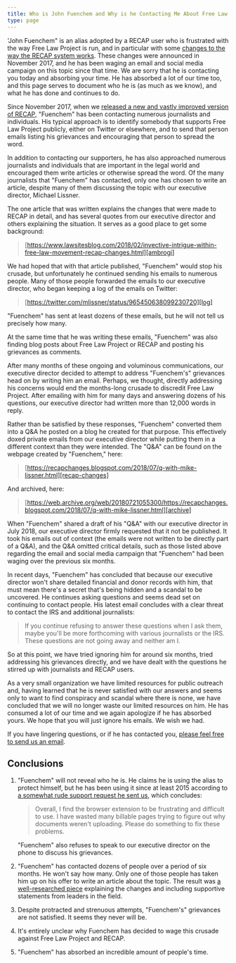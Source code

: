 ```yaml
---
title: Who is John Fuenchem and Why is he Contacting Me About Free Law Project and/or RECAP?
type: page
---
```


'John Fuenchem" is an alias adopted by a RECAP user who is frustrated with the way Free Law Project is run, and in particular with some [changes to the way the RECAP system works][changes]. These changes were announced in November 2017, and he has been waging an email and social media campaign on this topic since that time. We are sorry that he is contacting you today and absorbing your time. He has absorbed a lot of our time too, and this page serves to document who he is (as much as we know), and what he has done and continues to do.

Since November 2017, when we [released a new and vastly improved version of RECAP][changes], "Fuenchem" has been contacting numerous journalists and individuals. His typical approach is to identify somebody that supports Free Law Project publicly, either on Twitter or elsewhere, and to send that person emails listing his grievances and encouraging that person to spread the word. 

In addition to contacting our supporters, he has also approached numerous journalists and individuals that are important in the legal world and encouraged them write articles or otherwise spread the word. Of the many journalists that "Fuenchem" has contacted, only one has chosen to write an article, despite many of them discussing the topic with our executive director, Michael Lissner. 

The one article that was written explains the changes that were made to RECAP in detail, and has several quotes from our executive director and others explaining the situation. It serves as a good place to get some background:

> [https://www.lawsitesblog.com/2018/02/invective-intrigue-within-free-law-movement-recap-changes.html][ambrogi]

We had hoped that with that article published, "Fuenchem" would stop his crusade, but unfortunately he continued sending his emails to numerous people. Many of those people forwarded the emails to our executive director, who began keeping a log of the emails on Twitter:

> [https://twitter.com/mlissner/status/965450638099230720][log]

"Fuenchem" has sent at least dozens of these emails, but he will not tell us precisely how many. 

At the same time that he was writing these emails, "Fuenchem" was also finding blog posts about Free Law Project or RECAP and posting his grievances as comments.

After many months of these ongoing and voluminous communications, our executive director decided to attempt to address "Fuenchem's" grievances head on by writing him an email. Perhaps, we thought, directly addressing his concerns would end the months-long crusade to discredit Free Law Project. After emailing with him for many days and answering dozens of his questions, our executive director had written more than 12,000 words in reply. 

Rather than be satisfied by these responses, "Fuenchem" converted them into a Q&A he posted on a blog he created for that purpose. This effectively doxed private emails from our executive director while putting them in a different context than they were intended. The "Q&A" can be found on the webpage created by "Fuenchem," here:

> [https://recapchanges.blogspot.com/2018/07/q-with-mike-lissner.html][recap-changes]

And archived, here: 

> [https://web.archive.org/web/20180721055300/https://recapchanges.blogspot.com/2018/07/q-with-mike-lissner.html][archive]

When "Fuenchem" shared a draft of his "Q&A" with our executive director in July 2018, our executive director firmly requested that it not be published. It took his emails out of context (the emails were not written to be directly part of a Q&A), and the Q&A omitted critical details, such as those listed above regarding the email and social media campaign that "Fuenchem" had been waging over the previous six months.

In recent days, "Fuenchem" has concluded that because our executive director won't share detailed financial and donor records with him, that must mean there's a secret that's being hidden and a scandal to be uncovered. He continues asking questions and seems dead set on continuing to contact people. His latest email concludes with a clear threat to contact the IRS and additional journalists: 

> If you continue refusing to answer these questions when I ask them, maybe you'll be more forthcoming with various journalists or the IRS. These questions are not going away and neither am I.

So at this point, we have tried ignoring him for around six months, tried addressing his grievances directly, and we have dealt with the questions he stirred up with journalists and RECAP users. 

As a very small organization we have limited resources for public outreach and, having learned that he is never satisfied with our answers and seems only to want to find conspiracy and scandal where there is none, we have concluded that we will no longer waste our limited resources on him. He has consumed a lot of our time and we again apologize if he has absorbed yours. We hope that you will just ignore his emails. We wish we had. 

If you have lingering questions, or if he has contacted you, [please feel free to send us an email][c].


## Conclusions

1. "Fuenchem" will not reveal who he is. He claims he is using the alias to protect himself, but he has been using it since at least 2015 according to [a somewhat rude support request he sent us][rude-email], which concludes:
 
    > Overall, I find the browser extension to be frustrating and difficult to use. I have wasted many billable pages trying to figure out why documents weren't uploading. Please do something to fix these problems.
    
    "Fuenchem" also refuses to speak to our executive director on the phone to discuss his grievances.

1. "Fuenchem" has contacted dozens of people over a period of six months. He won't say how many. Only one of those people has taken him up on his offer to write an article about the topic. The result was [a well-researched piece][ambrogi] explaining the changes and including supportive statements from leaders in the field.

1. Despite protracted and strenuous attempts, "Fuenchem's" grievances are not satisfied. It seems they never will be.

1. It's entirely unclear why Fuenchem has decided to wage this crusade against Free Law Project and RECAP.

1. "Fuenchem" has absorbed an incredible amount of people's time. 


[changes]: {filename}/new-recap.md
[ambrogi]: https://www.lawsitesblog.com/2018/02/invective-intrigue-within-free-law-movement-recap-changes.html
[log]: https://twitter.com/mlissner/status/965450638099230720
[recap-changes]: https://recapchanges.blogspot.com/2018/07/q-with-mike-lissner.html
[archive]: https://web.archive.org/web/20180721055300/https://recapchanges.blogspot.com/2018/07/q-with-mike-lissner.html
[c]: /contact/
[rude-email]: /pdf/fuenchem-email.pdf
